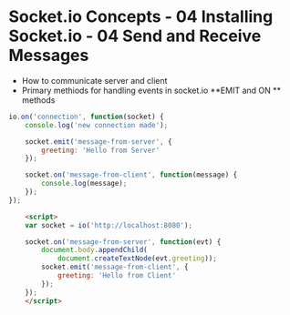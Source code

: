 # Socket.io Concepts - 04 Installing Socket.io - 04 Send and Receive Messages

- How to communicate  server and client
- Primary methiods for handling events in socket.io **EMIT and ON ** methods
```js
io.on('connection', function(socket) {
    console.log('new connection made');

    socket.emit('message-from-server', {
        greeting: 'Hello from Server'
    });

    socket.on('message-from-client', function(message) {
        console.log(message);
    });
});

```
```html
    <script>
    var socket = io('http://localhost:8080');

    socket.on('message-from-server', function(evt) {
        document.body.appendChild(
            document.createTextNode(evt.greeting));
        socket.emit('message-from-client', {
            greeting: 'Hello from Client'
        });
    });
    </script>
```